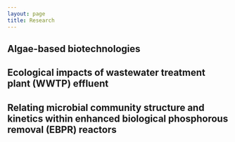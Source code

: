 ```yaml
---
layout: page
title: Research
---
```

## Algae-based biotechnologies

## Ecological impacts of wastewater treatment plant (WWTP) effluent

## Relating microbial community structure and kinetics within enhanced biological phosphorous removal (EBPR) reactors

